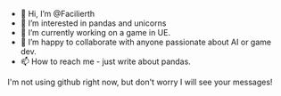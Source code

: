 - 👋 Hi, I’m @Facilierth
- 👀 I’m interested in pandas and unicorns
- 🌱 I’m currently working on a game in UE.
- 💞️ I’m happy to collaborate with anyone passionate about AI or game dev.
- 📫 How to reach me - just write about pandas.

I'm not using github right now, but don't worry I will see your messages!
